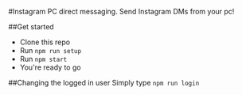 #Instagram PC direct messaging.
Send Instagram DMs from your pc!

##Get started
- Clone this repo
- Run ```npm run setup```
- Run ```npm start```
- You're ready to go


##Changing the logged in user
Simply type ```npm run login```
